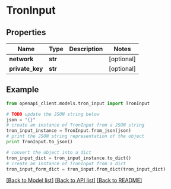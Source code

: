 # TronInput


## Properties
Name | Type | Description | Notes
------------ | ------------- | ------------- | -------------
**network** | **str** |  | [optional] 
**private_key** | **str** |  | [optional] 

## Example

```python
from openapi_client.models.tron_input import TronInput

# TODO update the JSON string below
json = "{}"
# create an instance of TronInput from a JSON string
tron_input_instance = TronInput.from_json(json)
# print the JSON string representation of the object
print TronInput.to_json()

# convert the object into a dict
tron_input_dict = tron_input_instance.to_dict()
# create an instance of TronInput from a dict
tron_input_form_dict = tron_input.from_dict(tron_input_dict)
```
[[Back to Model list]](../README.md#documentation-for-models) [[Back to API list]](../README.md#documentation-for-api-endpoints) [[Back to README]](../README.md)


